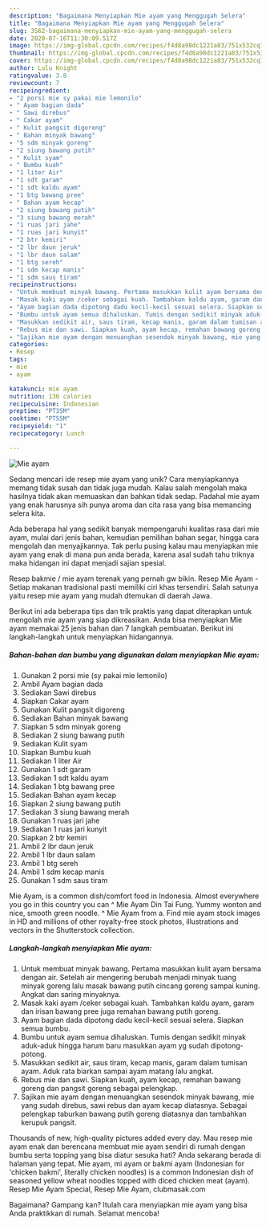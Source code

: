 ```yaml
---
description: "Bagaimana Menyiapkan Mie ayam yang Menggugah Selera"
title: "Bagaimana Menyiapkan Mie ayam yang Menggugah Selera"
slug: 3562-bagaimana-menyiapkan-mie-ayam-yang-menggugah-selera
date: 2020-07-16T11:30:09.517Z
image: https://img-global.cpcdn.com/recipes/f4d8a98dc1221a83/751x532cq70/mie-ayam-foto-resep-utama.jpg
thumbnail: https://img-global.cpcdn.com/recipes/f4d8a98dc1221a83/751x532cq70/mie-ayam-foto-resep-utama.jpg
cover: https://img-global.cpcdn.com/recipes/f4d8a98dc1221a83/751x532cq70/mie-ayam-foto-resep-utama.jpg
author: Lulu Knight
ratingvalue: 3.8
reviewcount: 7
recipeingredient:
- "2 porsi mie sy pakai mie lemonilo"
- " Ayam bagian dada"
- " Sawi direbus"
- " Cakar ayam"
- " Kulit pangsit digoreng"
- " Bahan minyak bawang"
- "5 sdm minyak goreng"
- "2 siung bawang putih"
- " Kulit syam"
- " Bumbu kuah"
- "1 liter Air"
- "1 sdt garam"
- "1 sdt kaldu ayam"
- "1 btg bawang pree"
- " Bahan ayam kecap"
- "2 siung bawang putih"
- "3 siung bawang merah"
- "1 ruas jari jahe"
- "1 ruas jari kunyit"
- "2 btr kemiri"
- "2 lbr daun jeruk"
- "1 lbr daun salam"
- "1 btg sereh"
- "1 sdm kecap manis"
- "1 sdm saus tiram"
recipeinstructions:
- "Untuk membuat minyak bawang. Pertama masukkan kulit ayam bersama dengan air. Setelah air mengering berubah menjadi minyak tuang minyak goreng lalu masak bawang putih cincang goreng sampai kuning. Angkat dan saring minyaknya."
- "Masak kaki ayam /ceker sebagai kuah. Tambahkan kaldu ayam, garam dan irisan bawang pree juga remahan bawang putih goreng."
- "Ayam bagian dada dipotong dadu kecil-kecil sesuai selera. Siapkan semua bumbu."
- "Bumbu untuk ayam semua dihaluskan. Tumis dengan sedikit minyak aduk-aduk hingga harum baru masukkan ayam yg sudah dipotong-potong."
- "Masukkan sedikit air, saus tiram, kecap manis, garam dalam tumisan ayam. Aduk rata biarkan sampai ayam matang lalu angkat."
- "Rebus mie dan sawi. Siapkan kuah, ayam kecap, remahan bawang goreng dan pangsit goreng sebagai pelengkap."
- "Sajikan mie ayam dengan menuangkan sesendok minyak bawang, mie yang sudah direbus, sawi rebus dan ayam kecap diatasnya. Sebagai pelengkap taburkan bawang putih goreng diatasnya dan tambahkan kerupuk pangsit."
categories:
- Resep
tags:
- mie
- ayam

katakunci: mie ayam 
nutrition: 136 calories
recipecuisine: Indonesian
preptime: "PT35M"
cooktime: "PT55M"
recipeyield: "1"
recipecategory: Lunch

---
```



![Mie ayam](https://img-global.cpcdn.com/recipes/f4d8a98dc1221a83/751x532cq70/mie-ayam-foto-resep-utama.jpg)

Sedang mencari ide resep mie ayam yang unik? Cara menyiapkannya memang tidak susah dan tidak juga mudah. Kalau salah mengolah maka hasilnya tidak akan memuaskan dan bahkan tidak sedap. Padahal mie ayam yang enak harusnya sih punya aroma dan cita rasa yang bisa memancing selera kita.

Ada beberapa hal yang sedikit banyak mempengaruhi kualitas rasa dari mie ayam, mulai dari jenis bahan, kemudian pemilihan bahan segar, hingga cara mengolah dan menyajikannya. Tak perlu pusing kalau mau menyiapkan mie ayam yang enak di mana pun anda berada, karena asal sudah tahu triknya maka hidangan ini dapat menjadi sajian spesial.

Resep bakmie / mie ayam terenak yang pernah gw bikin. Resep Mie Ayam - Setiap makanan tradisional pasti memiliki ciri khas tersendiri. Salah satunya yaitu resep mie ayam yang mudah dtemukan di daerah Jawa.


Berikut ini ada beberapa tips dan trik praktis yang dapat diterapkan untuk mengolah mie ayam yang siap dikreasikan. Anda bisa menyiapkan Mie ayam memakai 25 jenis bahan dan 7 langkah pembuatan. Berikut ini langkah-langkah untuk menyiapkan hidangannya.

<!--inarticleads1-->

##### Bahan-bahan dan bumbu yang digunakan dalam menyiapkan Mie ayam:

1. Gunakan 2 porsi mie (sy pakai mie lemonilo)
1. Ambil  Ayam bagian dada
1. Sediakan  Sawi direbus
1. Siapkan  Cakar ayam
1. Gunakan  Kulit pangsit digoreng
1. Sediakan  Bahan minyak bawang
1. Siapkan 5 sdm minyak goreng
1. Sediakan 2 siung bawang putih
1. Sediakan  Kulit syam
1. Siapkan  Bumbu kuah
1. Sediakan 1 liter Air
1. Gunakan 1 sdt garam
1. Sediakan 1 sdt kaldu ayam
1. Sediakan 1 btg bawang pree
1. Sediakan  Bahan ayam kecap
1. Siapkan 2 siung bawang putih
1. Sediakan 3 siung bawang merah
1. Gunakan 1 ruas jari jahe
1. Sediakan 1 ruas jari kunyit
1. Siapkan 2 btr kemiri
1. Ambil 2 lbr daun jeruk
1. Ambil 1 lbr daun salam
1. Ambil 1 btg sereh
1. Ambil 1 sdm kecap manis
1. Gunakan 1 sdm saus tiram


Mie Ayam, is a common dish/comfort food in Indonesia. Almost everywhere you go in this country you can ^ Mie Ayam Din Tai Fung. Yummy wonton and nice, smooth green noodle. ^ Mie Ayam from a. Find mie ayam stock images in HD and millions of other royalty-free stock photos, illustrations and vectors in the Shutterstock collection. 

<!--inarticleads2-->

##### Langkah-langkah menyiapkan Mie ayam:

1. Untuk membuat minyak bawang. Pertama masukkan kulit ayam bersama dengan air. Setelah air mengering berubah menjadi minyak tuang minyak goreng lalu masak bawang putih cincang goreng sampai kuning. Angkat dan saring minyaknya.
1. Masak kaki ayam /ceker sebagai kuah. Tambahkan kaldu ayam, garam dan irisan bawang pree juga remahan bawang putih goreng.
1. Ayam bagian dada dipotong dadu kecil-kecil sesuai selera. Siapkan semua bumbu.
1. Bumbu untuk ayam semua dihaluskan. Tumis dengan sedikit minyak aduk-aduk hingga harum baru masukkan ayam yg sudah dipotong-potong.
1. Masukkan sedikit air, saus tiram, kecap manis, garam dalam tumisan ayam. Aduk rata biarkan sampai ayam matang lalu angkat.
1. Rebus mie dan sawi. Siapkan kuah, ayam kecap, remahan bawang goreng dan pangsit goreng sebagai pelengkap.
1. Sajikan mie ayam dengan menuangkan sesendok minyak bawang, mie yang sudah direbus, sawi rebus dan ayam kecap diatasnya. Sebagai pelengkap taburkan bawang putih goreng diatasnya dan tambahkan kerupuk pangsit.


Thousands of new, high-quality pictures added every day. Mau resep mie ayam enak dan berencana membuat mie ayam sendiri di rumah dengan bumbu serta topping yang bisa diatur sesuka hati? Anda sekarang berada di halaman yang tepat. Mie ayam, mi ayam or bakmi ayam (Indonesian for &#39;chicken bakmi&#39;, literally chicken noodles) is a common Indonesian dish of seasoned yellow wheat noodles topped with diced chicken meat (ayam). Resep Mie Ayam Special, Resep Mie Ayam, clubmasak.com 

Bagaimana? Gampang kan? Itulah cara menyiapkan mie ayam yang bisa Anda praktikkan di rumah. Selamat mencoba!
